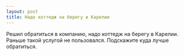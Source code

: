 ```yaml
---
layout: post 
title: Надо коттедж на берегу в Карелии 
--- 
```

Решил обратиться в компанию, надо коттедж на берегу в Карелии. Раньше такой услугой не пользовался. Подскажите куда лучше обратиться.